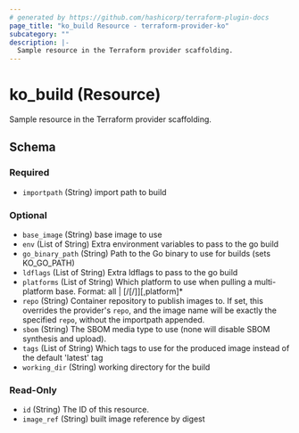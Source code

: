 ```yaml
---
# generated by https://github.com/hashicorp/terraform-plugin-docs
page_title: "ko_build Resource - terraform-provider-ko"
subcategory: ""
description: |-
  Sample resource in the Terraform provider scaffolding.
---
```


# ko_build (Resource)

Sample resource in the Terraform provider scaffolding.



<!-- schema generated by tfplugindocs -->
## Schema

### Required

- `importpath` (String) import path to build

### Optional

- `base_image` (String) base image to use
- `env` (List of String) Extra environment variables to pass to the go build
- `go_binary_path` (String) Path to the Go binary to use for builds (sets KO_GO_PATH)
- `ldflags` (List of String) Extra ldflags to pass to the go build
- `platforms` (List of String) Which platform to use when pulling a multi-platform base. Format: all | <os>[/<arch>[/<variant>]][,platform]*
- `repo` (String) Container repository to publish images to. If set, this overrides the provider's `repo`, and the image name will be exactly the specified `repo`, without the importpath appended.
- `sbom` (String) The SBOM media type to use (none will disable SBOM synthesis and upload).
- `tags` (List of String) Which tags to use for the produced image instead of the default 'latest' tag
- `working_dir` (String) working directory for the build

### Read-Only

- `id` (String) The ID of this resource.
- `image_ref` (String) built image reference by digest
